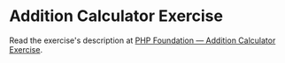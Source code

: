 
# Addition Calculator Exercise

Read the exercise's description at [PHP Foundation — Addition Calculator Exercise](https://www.codeguage.com/courses/php/addition-calculator-exercise).